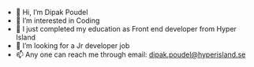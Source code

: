 - 👋 Hi, I’m Dipak Poudel
- 👀 I’m interested in Coding 
- 🌱 I just completed my education as Front end developer from Hyper Island
- 💞️ I’m looking for a Jr developer job 
- 📫 Any one can reach me through email: dipak.poudel@hyperisland.se


